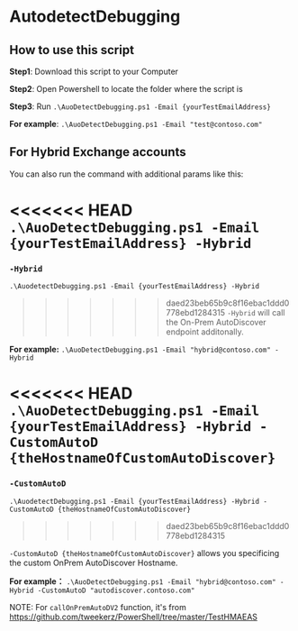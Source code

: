 # AutodetectDebugging

## How to use this script
**Step1**: Download this script to your Computer 

**Step2**: Open Powershell to locate the folder where the script is

**Step3**: Run `.\AuoDetectDebugging.ps1 -Email {yourTestEmailAddress}`

**For example**: `.\AuoDetectDebugging.ps1 -Email "test@contoso.com"`

## For Hybrid Exchange accounts

You can also run the command with additional params like this:

<<<<<<< HEAD
`.\AuoDetectDebugging.ps1 -Email {yourTestEmailAddress} -Hybrid` 
=======
### `-Hybrid`

`.\AuodetectDebugging.ps1 -Email {yourTestEmailAddress} -Hybrid` 
>>>>>>> daed23beb65b9c8f16ebac1ddd0778ebd1284315
`-Hybrid` will call the On-Prem AutoDiscover endpoint additonally.

**For example:** `.\AuoDetectDebugging.ps1 -Email "hybrid@contoso.com" -Hybrid`

<<<<<<< HEAD
`.\AuoDetectDebugging.ps1 -Email {yourTestEmailAddress} -Hybrid -CustomAutoD {theHostnameOfCustomAutoDiscover}` 
=======

### `-CustomAutoD`

`.\AuodetectDebugging.ps1 -Email {yourTestEmailAddress} -Hybrid -CustomAutoD {theHostnameOfCustomAutoDiscover}` 
>>>>>>> daed23beb65b9c8f16ebac1ddd0778ebd1284315

`-CustomAutoD {theHostnameOfCustomAutoDiscover}` allows you specificing the custom OnPrem AutoDiscover Hostname.

**For example：** `.\AuoDetectDebugging.ps1 -Email "hybrid@contoso.com" -Hybrid -CustomAutoD "autodiscover.contoso.com"`

NOTE: For `callOnPremAutoDV2` function, it's from https://github.com/tweekerz/PowerShell/tree/master/TestHMAEAS
